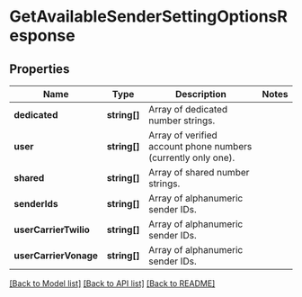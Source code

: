 # GetAvailableSenderSettingOptionsResponse

## Properties
Name | Type | Description | Notes
------------ | ------------- | ------------- | -------------
**dedicated** | **string[]** | Array of dedicated number strings. | 
**user** | **string[]** | Array of verified account phone numbers (currently only one). | 
**shared** | **string[]** | Array of shared number strings. | 
**senderIds** | **string[]** | Array of alphanumeric sender IDs. | 
**userCarrierTwilio** | **string[]** | Array of alphanumeric sender IDs. | 
**userCarrierVonage** | **string[]** | Array of alphanumeric sender IDs. | 

[[Back to Model list]](../README.md#documentation-for-models) [[Back to API list]](../README.md#documentation-for-api-endpoints) [[Back to README]](../README.md)


